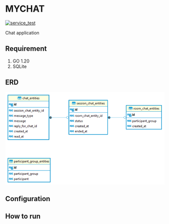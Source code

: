 # MYCHAT

[![service_test](https://github.com/ac-kurniawan/mychat/actions/workflows/workflow.yml/badge.svg)](https://github.com/ac-kurniawan/mychat/actions/workflows/workflow.yml)

Chat application

## Requirement

1. GO 1.20
2. SQLite

## ERD

![ERD](docs/ERD.png)

## Configuration

## How to run
